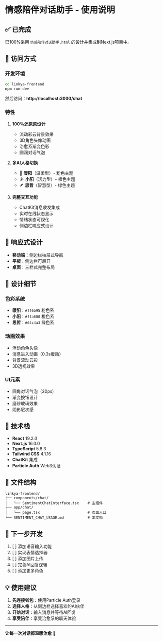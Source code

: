 # 情感陪伴对话助手 - 使用说明

## ✅ 已完成

已100%采用 `情感陪伴对话助手.html` 的设计并集成到Next.js项目中。

## 🚀 访问方式

### 开发环境
```bash
cd linkya-frontend
npm run dev
```

然后访问：**http://localhost:3000/chat**

### 特性

1. **100%还原原设计**
   - 流动彩云背景效果
   - 3D角色头像动画
   - 治愈系渐变色彩
   - 圆润对话气泡

2. **多AI人格切换**
   - 🌸 **暖阳**（温柔型）- 粉色主题
   - ☀️ **小阳**（活力型）- 橙色主题
   - 🪶 **思哲**（智慧型）- 绿色主题

3. **完整交互功能**
   - ChatKit消息收发集成
   - 实时在线状态显示
   - 情绪状态可视化
   - 侧边栏响应式设计

## 📱 响应式设计

- **移动端**：侧边栏抽屉式导航
- **平板**：侧边栏可展开
- **桌面**：三栏式完整布局

## 🎨 设计细节

### 色彩系统
- **暖阳**：`#ff6b95` 粉色系
- **小阳**：`#ffa600` 橙色系
- **思哲**：`#64c4a3` 绿色系

### 动画效果
- 浮动角色头像
- 消息进入动画（0.3s缓动）
- 背景流动云彩
- 3D透视效果

### UI元素
- 圆角对话气泡（20px）
- 渐变按钮设计
- 磨砂玻璃效果
- 阴影层次感

## 🔧 技术栈

- **React** 19.2.0
- **Next.js** 16.0.0
- **TypeScript** 5.8.3
- **Tailwind CSS** 4.1.16
- **ChatKit** 集成
- **Particle Auth** Web3认证

## 📂 文件结构

```
linkya-frontend/
├── components/chat/
│   └── SentimentChatInterface.tsx    # 主组件
├── app/chat/
│   └── page.tsx                      # 页面入口
└── SENTIMENT_CHAT_USAGE.md           # 本文档
```

## 🎯 下一步开发

1. [ ] 添加语音输入功能
2. [ ] 实现表情选择器
3. [ ] 添加图片上传
4. [ ] 完善AI回复逻辑
5. [ ] 添加更多角色

## 💡 使用建议

1. **先连接钱包**：使用Particle Auth登录
2. **选择人格**：从侧边栏选择喜欢的AI伙伴
3. **开始对话**：输入消息并等待AI回复
4. **享受陪伴**：享受治愈系的聊天体验

---

**让每一次对话都温暖治愈** 🌸





